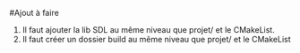 #Ajout à faire

1) Il faut ajouter la lib SDL au même niveau que projet/ et le CMakeList.
2) Il faut créer un dossier build au même niveau que projet/ et le CMakeList

